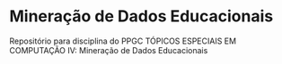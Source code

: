 # Mineração de Dados Educacionais
Repositório para disciplina do PPGC TÓPICOS ESPECIAIS EM COMPUTAÇÃO IV: Mineração de Dados Educacionais
